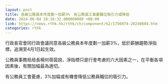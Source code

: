 ```yaml
---
layout: post
title: 各級公務員本年度劃一加薪3%　有公務員工會憂職位吸引力或降低
date: 2024-06-04 18:16:32.000000000 +08:00
link: https://news.rthk.hk/rthk/ch/component/k2/1756074-20240604.htm
categories: rthk
---
```


行政長官會同行政會議同意各級公務員本年度劃一加薪3%，低於薪酬趨勢淨指標，追溯至4月1日起生效。

公務員事務局局長楊何蓓茵說，淨指標只是行會考慮的六大因素之一，在平衡各項因素後，有關加幅最為適切。

有公務員工會憂慮，3%加幅或有機會降低公務員職位的吸引力。
